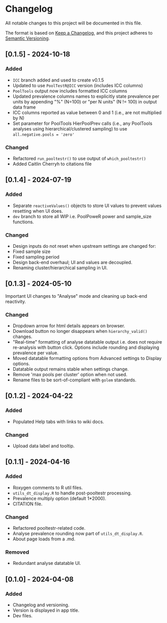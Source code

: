# Changelog  

All notable changes to this project will be documented in this file.  

The format is based on [Keep a Changelog](https://keepachangelog.com/en/1.0.0/),
and this project adheres to
[Semantic Versioning](https://semver.org/spec/v2.0.0.html).  

## [0.1.5] - 2024-10-18

### Added  
- `ICC` branch added and used to create v0.1.5
- Updated to use `PoolTestR@ICC` version (includes ICC columns)
- `PoolTools` output now includes formatted ICC columns
- Updated prevalence columns names to explicitly state prevalence per units by
appending "%" (N=100) or "per N units" (N != 100) in output data frame
- ICC columns reported as value between 0 and 1 (i.e., are not multiplied by N)
- Set parameter for PoolTools HierPoolPrev calls (i.e., any PoolTools analyses
using hierarchical/clustered sampling) to use `all.negative.pools = 'zero'`

### Changed
- Refactored `run_pooltestr()` to use output of `which_pooltestr()` 
- Added Caitlin Cherryh to citations file

## [0.1.4] - 2024-07-19

### Added  
- Separate `reactiveValues()` objects to store UI values to prevent values
resetting when UI does.  
- `dev` branch to store all WIP i.e. PoolPoweR power and sample_size functions.  

### Changed
- Design inputs do not reset when upstream settings are changed for:
- Fixed sample size  
- Fixed sampling period  
- Design back-end overhaul; UI and values are decoupled.  
- Renaming cluster/hierarchical sampling in UI.  

## [0.1.3] - 2024-05-10  

Important UI changes to "Analyse" mode and cleaning up back-end reactivity. 

### Changed
- Dropdown arrow for html details appears on browser.  
- Download button no longer disappears when `hierarchy_valid()` changes.  
- "Real-time" formatting of analyse datatable output i.e. does not require
re-analysis with button click. Options include rounding and displaying
prevalence per value.  
- Moved datatable formatting options from Advanced settings to Display options. 
- Datatable output remains stable when settings change.  
- Remove 'max pools per cluster' option when not used.  
- Rename files to be sort-of-compliant with `golem` standards.  

## [0.1.2] - 2024-04-22  

### Added  
- Populated Help tabs with links to wiki docs.  

### Changed  
- Upload data label and tooltip.  

## [0.1.1] - 2024-04-16  

### Added  
- Roxygen comments to R util files.  
- `utils_dt_display.R` to handle post-pooltestr processing.  
- Prevalence multiply option (default 1*2000).  
- CITATION file.  

### Changed  
- Refactored pooltestr-related code.  
- Analyse prevalence rounding now part of `utils_dt_display.R`.  
- About page loads from a .md.  

### Removed  
- Redundant analyse datatable UI.  

## [0.1.0] - 2024-04-08  

### Added  
- Changelog and versioning.  
- Version is displayed in app title.  
- Dev files.  
